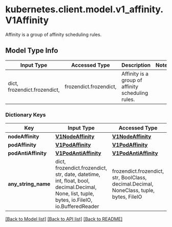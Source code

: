 # kubernetes.client.model.v1_affinity.V1Affinity

Affinity is a group of affinity scheduling rules.

## Model Type Info
Input Type | Accessed Type | Description | Notes
------------ | ------------- | ------------- | -------------
dict, frozendict.frozendict,  | frozendict.frozendict,  | Affinity is a group of affinity scheduling rules. | 

### Dictionary Keys
Key | Input Type | Accessed Type | Description | Notes
------------ | ------------- | ------------- | ------------- | -------------
**nodeAffinity** | [**V1NodeAffinity**](V1NodeAffinity.md) | [**V1NodeAffinity**](V1NodeAffinity.md) |  | [optional] 
**podAffinity** | [**V1PodAffinity**](V1PodAffinity.md) | [**V1PodAffinity**](V1PodAffinity.md) |  | [optional] 
**podAntiAffinity** | [**V1PodAntiAffinity**](V1PodAntiAffinity.md) | [**V1PodAntiAffinity**](V1PodAntiAffinity.md) |  | [optional] 
**any_string_name** | dict, frozendict.frozendict, str, date, datetime, int, float, bool, decimal.Decimal, None, list, tuple, bytes, io.FileIO, io.BufferedReader | frozendict.frozendict, str, BoolClass, decimal.Decimal, NoneClass, tuple, bytes, FileIO | any string name can be used but the value must be the correct type | [optional]

[[Back to Model list]](../../README.md#documentation-for-models) [[Back to API list]](../../README.md#documentation-for-api-endpoints) [[Back to README]](../../README.md)

